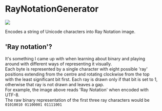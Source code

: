 # RayNotationGenerator
<img src="https://i.imgur.com/p5PTYlV.png"></img>

Encodes a string of Unicode characters into Ray Notation image.

## 'Ray notation'?
It's something I came up with when learning about binary and playing around with different ways of representing it visually.  
Each byte is represented by a single character with eight possible 'ray' positions extending from the centre and rotating clockwise from the top with the least significant bit first. Each ray is drawn only if that bit is set to 1, otherwise that ray is not drawn and leaves a gap.  
For example, the image above reads 'Ray Notation' when encoded with UTF-8.  
The raw binary representation of the first three ray characters would be `01010010 01100001 01111001`
